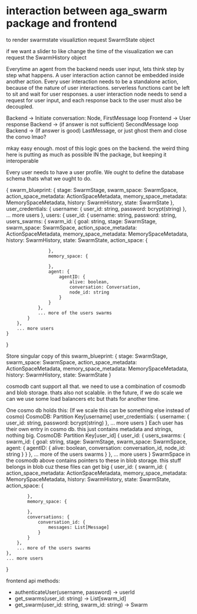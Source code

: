 # interaction between aga_swarm package and frontend

to render swarmstate visualiztion request SwarmState object

if we want a slider to like change the time of the visualization we can request the SwarmHistory object

Everytime an agent from the backend needs user input, lets think step by step what happens. A user interaction action cannot be embedded inside another action. Every user interaction needs to be a standalone action, because of the nature of user interactions. serverless functions cant be left to sit and wait for user responses. a user interaction node needs to send a request for user input, and each response back to the user must also be decoupled. 

Backend -> Initiate conversation: Node, FirstMessage
loop
    Frontend -> User response
    Backend -> (if answer is not sufficient) SecondMessage
loop
Backend -> (If answer is good) LastMessage, or just ghost them and close the convo lmao?

mkay easy enough. most of this logic goes on the backend. the weird thing here is putting as much as possible IN the package, but keeping it interoperable

Every user needs to have a user profile. We ought to define the database schema thats what we ought to do.

{
    swarm_blueprint: {
        stage: SwarmStage, 
        swarm_space: SwarmSpace,
        action_space_metadata: ActionSpaceMetadata,
        memory_space_metadata: MemorySpaceMetadata,
        history: SwarmHistory,
        state: SwarmState
    },
    user_credentials: {
        username: {
            user_id: string,
            password: bcrypt(string)
        }, 
        ... more users
    },
    users: {
        user_id: {
            username: string,
            password: string,
            users_swarms: {
                swarm_id: {
                    goal: string,
                    stage: SwarmStage, 
                    swarm_space: SwarmSpace,
                    action_space_metadata: ActionSpaceMetadata,
                    memory_space_metadata: MemorySpaceMetadata,
                    history: SwarmHistory,
                    state: SwarmState,
                    action_space: {

                    }, 
                    memory_space: {

                    },
                    agent: {
                        agentID: {
                            alive: boolean,
                            conversation: Conversation,
                            node_id: string
                        }
                    }
                }, 
                ... more of the users swarms
            }
        },
        ... more users
    }
}

Store singular copy of this
swarm_blueprint: {
    stage: SwarmStage, 
    swarm_space: SwarmSpace,
    action_space_metadata: ActionSpaceMetadata,
    memory_space_metadata: MemorySpaceMetadata,
    history: SwarmHistory,
    state: SwarmState
}

cosmodb cant support all that. we need to use a combination of cosmodb and blob storage. thats also not scalable. in the future, if we do scale we can we use some load balancers etc but thats for another time.

One cosmo db holds this: (If we scale this can be something else instead of cosmo)
CosmoDB: Partition Key[username]
user_credentials: {
    username: {
        user_id: string,
        password: bcrypt(string)
    }, 
    ... more users
}
Each user has their own entry in cosmo db. this just contains metadata and strings, nothing big.
CosmoDB: Partition Key[user_id]
{
    user_id: {
        users_swarms: {
            swarm_id: {
                goal: string,
                stage: SwarmStage, 
                swarm_space: SwarmSpace,
                agent: {
                    agentID: {
                        alive: boolean,
                        conversation: conversation_id,
                        node_id: string
                    }
                }
            }, 
            ... more of the users swarms
        }
    },
    ... more users
}
SwarmSpace in the cosmodb above contains pointers to these in blob storage. this stuff belongs in blob cuz these files can get big
{
    user_id: {
        swarm_id: {
            action_space_metadata: ActionSpaceMetadata,
            memory_space_metadata: MemorySpaceMetadata,
            history: SwarmHistory,
            state: SwarmState,
            action_space: {

            }, 
            memory_space: {

            },
            conversations: {
                conversation_id: {
                    messages: List[Message]
                }
            }
        },
        ... more of the users swarms
    },
    ... more users
}


frontend api methods:

- authenticateUser(username, password) -> userId
- get_swarms(user_id: string) -> List[swarm_id]
- get_swarm(user_id: string, swarm_id: string) -> Swarm
